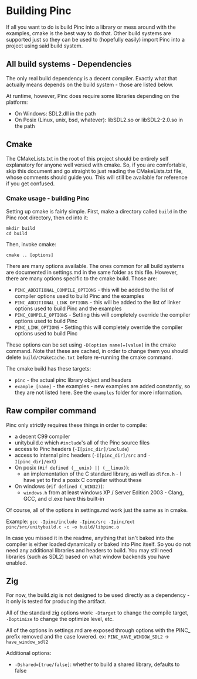 # Building Pinc

If all you want to do is build Pinc into a library or mess around with the examples, cmake is the best way to do that. Other build systems are supported just so they can be used to (hopefully easily) import Pinc into a project using said build system.

## All build systems - Dependencies

The only real build dependency is a decent compiler. Exactly what that actually means depends on the build system - those are listed below.

At runtime, however, Pinc does require some libraries depending on the platform:
- On Windows: SDL2.dll in the path
- On Posix (Linux, unix, bsd, whatever): libSDL2.so or libSDL2-2.0.so in the path

## Cmake

The CMakeLists.txt in the root of this project should be entirely self explanatory for anyone well versed with cmake. So, if you are comfortable, skip this document and go straight to just reading the CMakeLists.txt file, whose comments should guide you. This will still be available for reference if you get confused.

### Cmake usage - building Pinc

Setting up cmake is fairly simple. First, make a directory called `build` in the Pinc root directory, then cd into it:
```
mkdir build
cd build
```

Then, invoke cmake:
```
cmake .. [options]
```

There are many options available. The ones common for all build systems are documented in settings.md in the same folder as this file.
However, there are many options specific to the cmake build. Those are:
- `PINC_ADDITIONAL_COMPILE_OPTIONS` - this will be added to the list of compiler options used to build Pinc and the examples
- `PINC_ADDITIONAL_LINK_OPTIONS` - this will be added to the list of linker options used to build Pinc and the examples
- `PINC_COMPILE_OPTIONS` - Setting this will completely override the compiler options used to build Pinc
- `PINC_LINK_OPTIONS` - Setting this will completely override the compiler options used to build Pinc

These options can be set using `-D[option name]=[value]` in the cmake command. Note that these are cached, in order to change them you should delete `build/CMakeCache.txt` before re-running the cmake command.

The cmake build has these targets:
- `pinc` - the actual pinc library object and headers
- `example_[name]` - the examples - new examples are added constantly, so they are not listed here. See the `examples` folder for more information.

## Raw compiler command

Pinc only strictly requires these things in order to compile:
- a decent C99 compiler
- unitybuild.c which `#include`'s all of the Pinc source files
- access to Pinc headers (`-I[pinc_dir]/include`)
- access to internal pinc headers (`-I[pinc_dir]/src` and `-I[pinc_dir]/ext`)
- On posix (`#if defined (__unix) || (__linux)`):
    - an implementation of the C standard library, as well as `dlfcn.h` - I have yet to find a posix C compiler without these
- On windows (`#if defined (_WIN32)`):
    - `windows.h` from at least windows XP / Server Edition 2003 - Clang, GCC, and cl.exe have this built-in

Of course, all of the options in settings.md work just the same as in cmake.

Example: `gcc -Ipinc/include -Ipinc/src -Ipinc/ext pinc/src/unitybuild.c -c -o build/libpinc.o`

In case you missed it in the readme, anything that isn't baked into the compiler is either loaded dynamically or baked into Pinc itself. So you do not need any additional libraries and headers to build. You may still need libraries (such as SDL2) based on what window backends you have enabled.

## Zig

For now, the build.zig is not designed to be used directly as a dependency - it only is tested for producing the artifact.

All of the standard zig options work: `-Dtarget` to change the compile target, `-Doptimize` to change the optimize level, etc.

All of the options in settings.md are exposed through options with the PINC_ prefix removed and the case lowered. ex: `PINC_HAVE_WINDOW_SDL2` -> `have_window_sdl2`

Additional options:
- `-Dshared=[true/false]`: whether to build a shared library, defaults to false

